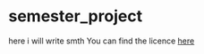 # semester_project


here i will write smth
You can find the licence [here](semester_project/LICENSE)
